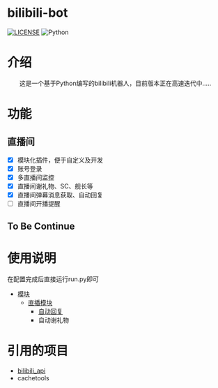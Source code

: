 # bilibili-bot

 [![LICENSE](https://img.shields.io/badge/LICENSE-GPL%20v3-red)](https://github.com/L-Trump/bilibili-bot/tree/master/LICENSE) ![Python](https://img.shields.io/badge/Python-3.x-blue)


# 介绍

　　这是一个基于Python编写的bilibili机器人，目前版本正在高速迭代中.....
  
# 功能

## 直播间

- [x] 模块化插件，便于自定义及开发
- [x] 账号登录
- [x] 多直播间监控
- [x] 直播间谢礼物、SC、舰长等
- [x] 直播间弹幕消息获取、自动回复
- [ ] 直播间开播提醒

## To Be Continue

# 使用说明

在配置完成后直接运行run.py即可

- [模块](/docs/modules.md)
  - [直播模块](/docs/live.md)
    - [自动回复](/docs/live_reply.md)
    - 自动谢礼物


# 引用的项目

- [bilibili_api](https://github.com/Passkou/bilibili_api)
- cachetools
